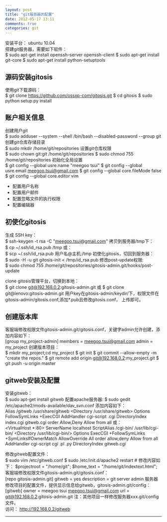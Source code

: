 ```yaml
---
layout: post
title: "git服务器的配置"
date: 2012-05-17 13:11
comments: true
categories: git
---
```


安装平台： ubuntu 10.04    
搭建git服务器，需要如下软件：    
	$ sudo apt-get install openssh-server openssh-client
	$ sudo apt-get install git-core
	$ sudo apt-get install python-setuptools

## 源码安装gitosis ##
使用git下载源码：    
	$ git clone https://github.com/ossxp-com/gitosis.git
	$ cd gitosis
	$ sudo python setup.py install

## 账户相关信息 ##
创建用户git    
	$ sudo adduser --system --shell /bin/bash --disabled-password --group git
创建git仓库存储目录    
	$ sudo mkdir /home/git/repositories
设置git仓库权限    
	$ sudo chown git:git /home/git/repositories
	$ sudo chmod 755 /home/git/repositories
初始化全局设置    
	$ git config --global usre.name     "meegoo tsui"
	$ git config --global usre.email    meegoo.tsui@gmail.com
	$ git config --global core.fileMode false
	$ git config --global core.editor   vim
* 配置用户名称
* 配置用户邮件
* 配置忽略文件的执行权限
* 配置编辑器

## 初使化gitosis ##
生成 SSH key：    
	$ ssh-keygen -t rsa -C "meegoo.tsui@gmail.com"
拷贝到服务器/tmp下：   
	$ cp  ~/.ssh/id_rsa.pub /tmp
或：    
	$ scp ~/.ssh/id_rsa.pub 用户名@主机:/tmp
初使化gitosis，切回到服务器：   
	$ sudo -H -u git gitosis-init < /tmp/id_rsa.pub
修改post-update权限:    
	$ sudo chmod 755 /home/git/repositories/gitosis-admin.git/hooks/post-update

clone gitosis管理平台，切换到本地：    
	$ git clone git@192.168.0.2:gitosis-admin.git
或
	$ git clone git@lenovo:gitosis-admin.git
用户key在gitosis-admin/keydir/下，权限文件在gitosis-admin/gitosis.conf,添加*.pub且修改gitosis.conf，
上传即可。

## 创建版本库 ##
客服端修改权限文件gitosis-admin.git/gitosis.conf，关键字admin允许创建，添加内容如下：    
	[group my_project-admin]
	members = meegoo.tsui@gmail.com
	admin = my_project
创建版本项目：    
	$ mkdir my_project;cd my_project
	$ git init
	$ git commit --allow-empty -m "create the repos."
	$ git remote add origin git@192.168.0.2:my_project.git
	$ git push -u origin master

## gitweb安装及配置 ##
安装gitweb：     
	$ sudo apt-get install gitweb
配置apache服务器:
	$ sudo gedit /etc/apache2/mods-available/dav_svn.conf
添加内容如下：      
	Alias /gitweb /usr/share/gitweb
	<Directory /usr/share/gitweb>
		Options FollowSymLinks +ExecCGI
		AddHandler cgi-script .cgi
		DirectoryIndex index.cgi gitweb.cgi
		order Allow,Deny
		Allow from all
	</Directory>
或：    
	<VirtualHost *:80>
		ServerName localhost
		ScriptAlias /cgi-bin/ /usr/lib/cgi-bin/
		<Directory /usr/lib/cgi-bin/>
			Options ExecCGI +FollowSymLinks +SymLinksIfOwnerMatch
			AllowOverride All
			order allow,deny
			Allow from all
			AddHandler cgi-script cgi .pl .py
			DirectoryIndex gitweb.cgi
		</Directory>
	</VirtualHost>

修改gitweb配置文件：   
	$ sudo vim /etc/gitweb.conf
	$ sudo /etc/init.d/apache2 restart
	# 修改内容如下：
	$projectroot = "/home/git";
	$home_text = "/home/git/indextext.html";
客服端修改权限文件gitosis-admin.git/gitosis.conf：      
	[repo gitosis-admin.git]
	gitweb      = yes
	description = git server admin
服务器修改项目的配置文件，提供显示信息给gitweb，gitosis-admin.git/config：    
	[gitweb]
		owner = meegoo tsui <meegoo.tsui@gmail.com>
		url   = git@192.168.0.2:gitosis-admin.git
注：其他项目一样修改服务器xxx.git/config文件。   
访问： http://192.168.0.2/gitweb

<hr />
